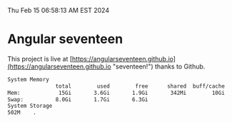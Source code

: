 Thu Feb 15 06:58:13 AM EST 2024

# Angular seventeen


This project is live at [https://angularseventeen.github.io](https://angularseventeen.github.io "seventeen!") thanks to Github.

```bash
System Memory
               total        used        free      shared  buff/cache   available
Mem:            15Gi       3.6Gi       1.9Gi       342Mi        10Gi        11Gi
Swap:          8.0Gi       1.7Gi       6.3Gi
System Storage
502M	.
```
```bash

